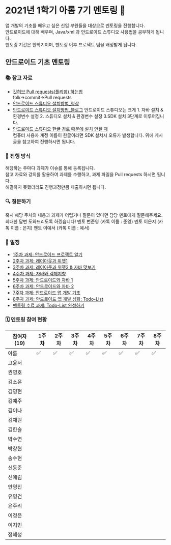 # 2021년 1학기 아롬 7기 멘토링 📗

앱 개발의 기초를 배우고 싶은 신입 부원들을 대상으로 멘토링을 진행합니다.  
안드로이드에 대해 배우며, Java/xml 과 안드로이드 스튜디오 사용법을 공부하게 됩니다.   
멘토링 기간은 한학기이며, 멘토링 이후 프로젝트 팀을 배정받게 됩니다.

## 안드로이드 기초 멘토링

### 📚 참고 자료
* [깃허브 Pull requests(풀리퀘) 하는법]()  
folk->commit->Pull requests  
* [안드로이드 스튜디오 설치방법_영상](https://youtu.be/UNKlX9J6m-A)
* [안드로이드 스튜디오 설치방법_블로그](https://webnautes.tistory.com/1126)
안드로이드 스튜디오는 크게 1. 자바 설치 & 환경변수 설정 2. 스튜디오 설치 & 환경변수 설정 3.SDK 설치 3단계로 이루어집니다.
* [안드로이드 스튜디오 한글 경로 때문에 설치 안될 때](https://sohees.com/7126/)  
컴퓨터 사용자 계정 이름이 한글이라면 SDK 설치시 오류가 발생합니다. 위에 게시글을 참고하여 진행하시면 됩니다.

### 📝 진행 방식 
해당하는 주마다 과제가 이슈를 통해 등록됩니다.  
참고 자료와 강의를 활용하여 과제를 수행하고, 과제 파일을 Pull requests 하시면 됩니다.  
 해결하지 못했더라도 진행과정만큼 제출하시면 됩니다.  
### 🔍 질문하기 
혹시 해당 주차의 내용과 과제가 어렵거나 질문이 있다면 담당 멘토에게 질문해주세요.
최대한 답변 도와드리도록 하겠습니다!
멘토 변준영 (카톡 이름 : 준영)
멘토 이은지 (카톡 이름 : 은지)
멘토 이예서 (카톡 이름 : 예서)
### 📌 일정 

* [1주차 과제: 안드로이드 프로젝트 알기]()
* [2주차 과제: 레이아웃과 위젯1]()
* [3주차 과제: 레이아웃과 위젯2 & 자바 맛보기]()
* [4주차 과제: 자바와 객체지향]()
* [5주차 과제: 안드로이드와 자바 1]()
* [6주차 과제: 안드로이드와 자바 2]()
* [7주차 과제: 안드로이드 앱 개발 기초]()
* [8주자 과제: 안드로이드 앱 개발 심화: Todo-List]()
* [멘토링 수료 과제: Todo-List 완성하기]()

### 🗓 멘토링 참여 현황

| 참여자 (19) | 1주차 | 2주차 | 3주차 | 4주차 | 5주차 | 6주차 | 7주차 | 8주차 |
| --- | --- | --- | --- | --- | --- | --- | --- | --- |
| 아롬 |:white_check_mark:|:white_check_mark:|:white_check_mark:|:white_check_mark:|:white_check_mark:|:white_check_mark:|:white_check_mark:|:white_check_mark:|
| 고윤서 |||||||||
| 권영호 |||||||||
| 김소은 |||||||||
| 김영현 |||||||||
| 김예주 |||||||||
| 김이나 |||||||||
| 김채원 |||||||||
| 김한슬 |||||||||
| 박수연 |||||||||
| 박창현 |||||||||
| 송수현 |||||||||
| 신동준 |||||||||
| 신애림 |||||||||
| 안영진 |||||||||
| 유명건 |||||||||
| 윤주리 |||||||||
| 이정은 |||||||||
| 이지민 |||||||||
| 정혜성 |||||||||
